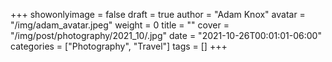 +++
showonlyimage = false
draft = true
author = "Adam Knox"
avatar = "/img/adam_avatar.jpeg"
weight = 0
title = ""
cover = "/img/post/photography/2021_10/.jpg"
date = "2021-10-26T00:01:01-06:00"
categories = ["Photography", "Travel"]
tags = []
+++
<!--more-->
